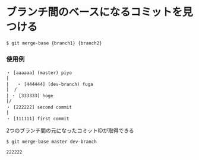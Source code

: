 # ブランチ間のベースになるコミットを見つける


```
$ git merge-base {branch1} {branch2}
```

### 使用例

```
・ [aaaaaa] (master) piyo
|
|   ・ [444444] (dev-branch) fuga
|  /
| ・ [333333] hoge
|/
・ [222222] second commit
|
・ [111111] first commit
```

2つのブランチ間の元になったコミットIDが取得できる

```
$ git merge-base master dev-branch

222222
```
